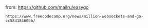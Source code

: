 from: https://github.com/mailru/easygo



`https://www.freecodecamp.org/news/million-websockets-and-go-cc58418460bb/`


